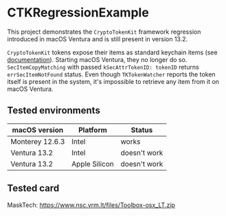 # CTKRegressionExample

This project demonstrates the `CryptoTokenKit` framework regression introduced in macOS Ventura and is still present in version 13.2.

`CryptoTokenKit` tokens expose their items as standard keychain items (see [documentation](https://developer.apple.com/documentation/cryptotokenkit/using_cryptographic_assets_stored_on_a_smart_card)). Starting macOS Ventura, they no longer do so. `SecItemCopyMatching` with passed `kSecAttrTokenID: tokenID` returns `errSecItemNotFound` status. Even though `TKTokenWatcher` reports the token itself is present in the system, it's impossible to retrieve any item from it on macOS Ventura.

## Tested environments

| macOS version   | Platform      | Status       |
| --------------- | ------------- | ------------ |
| Monterey 12.6.3 | Intel         | works        |
| Ventura 13.2    | Intel         | doesn't work |
| Ventura 13.2    | Apple Silicon | doesn't work |

## Tested card

MaskTech: https://www.nsc.vrm.lt/files/Toolbox-osx_LT.zip
